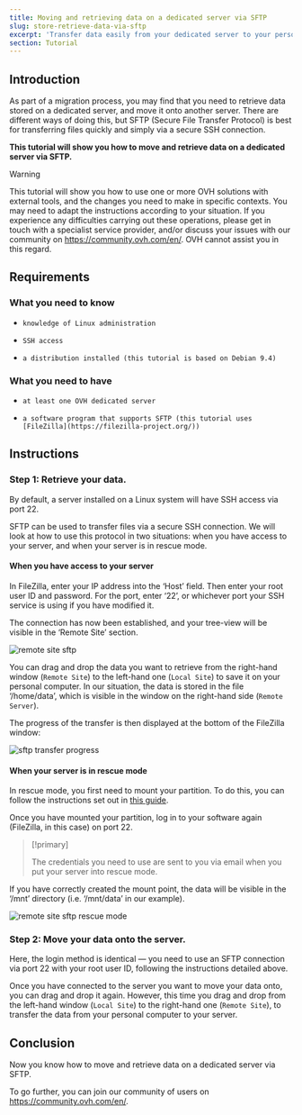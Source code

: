 ```yaml
---
title: Moving and retrieving data on a dedicated server via SFTP
slug: store-retrieve-data-via-sftp
excerpt: 'Transfer data easily from your dedicated server to your personal computer, and vice versa'
section: Tutorial
---
```


## Introduction

As part of a migration process, you may find that you need to retrieve data stored on a dedicated server, and move it onto another server. There are different ways of doing this, but SFTP (Secure File Transfer Protocol) is best for transferring files quickly and simply via a secure SSH connection.

**This tutorial will show you how to move and retrieve data on a dedicated server via SFTP.**

> [!warning]
>
This tutorial will show you how to use one or more OVH solutions with external tools, and the changes you need to make in specific contexts. You may need to adapt the instructions according to your situation. If you experience any difficulties carrying out these operations, please get in touch with a specialist service provider, and/or discuss your issues with our community on <https://community.ovh.com/en/>. OVH cannot assist you in this regard.
>


## Requirements

### What you need to know

*     knowledge of Linux administration
*     SSH access
*     a distribution installed (this tutorial is based on Debian 9.4)

### What you need to have

*     at least one OVH dedicated server
*     a software program that supports SFTP (this tutorial uses [FileZilla](https://filezilla-project.org/))

## Instructions

### Step 1: Retrieve your data.

By default, a server installed on a Linux system will have SSH access via port 22.

SFTP can be used to transfer files via a secure SSH connection. We will look at how to use this protocol in two situations: when you have access to your server, and when your server is in rescue mode.

#### When you have access to your server

In FileZilla, enter your IP address into the ‘Host’ field. Then enter your root user ID and password. For the port, enter ‘22’, or whichever port your SSH service is using if you have modified it.

The connection has now been established, and your tree-view will be visible in the ‘Remote Site’ section.

![remote site sftp](images/sftp_ds_01.png)

You can drag and drop the data you want to retrieve from the right-hand window (`Remote Site`) to the left-hand one (`Local Site`) to save it on your personal computer. In our situation, the data is stored in the file ‘/home/data’, which is visible in the window on the right-hand side (`Remote Server`).

The progress of the transfer is then displayed at the bottom of the FileZilla window:

![sftp transfer progress](images/sftp_ds_02.png)

#### When your server is in rescue mode 

In rescue mode, you first need to mount your partition. To do this, you can follow the instructions set out in [this guide](../ovh-rescue/).

Once you have mounted your partition, log in to your software again (FileZilla, in this case) on port 22.

> [!primary]
>
> The credentials you need to use are sent to you via email when you put your server into rescue mode.
>

If you have correctly created the mount point, the data will be visible in the ‘/mnt’ directory (i.e. ‘/mnt/data’ in our example).

 ![remote site sftp rescue mode](images/sftp_ds_03.png)

### Step 2: Move your data onto the server.

Here, the login method is identical — you need to use an SFTP connection via port 22 with your root user ID, following the instructions detailed above.

Once you have connected to the server you want to move your data onto, you can drag and drop it again. However, this time you drag and drop from the left-hand window (`Local Site`) to the right-hand one (`Remote Site`), to transfer the data from your personal computer to your server.

## Conclusion

Now you know how to move and retrieve data on a dedicated server via SFTP.

To go further, you can join our community of users on <https://community.ovh.com/en/>.